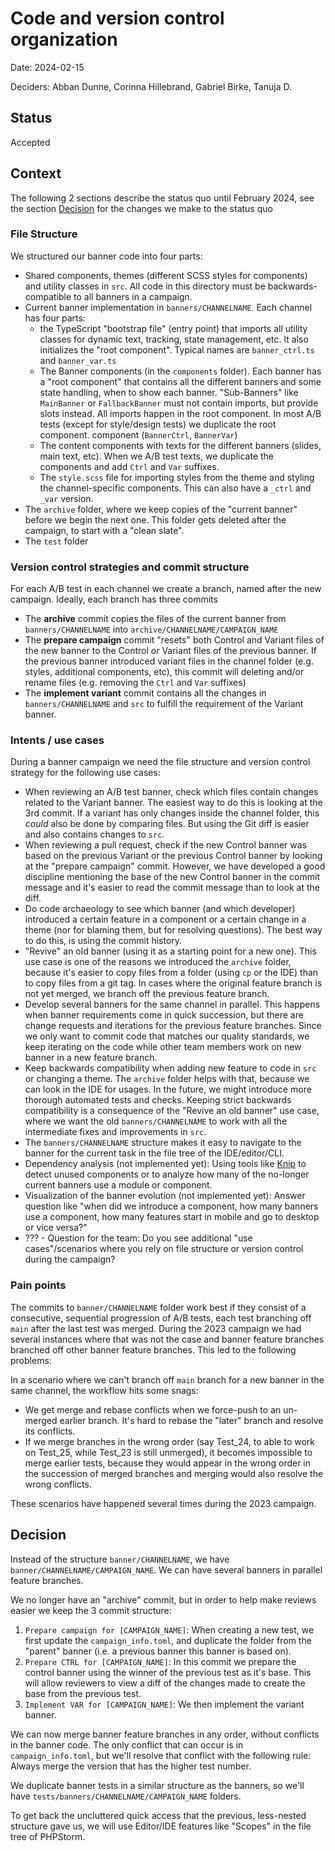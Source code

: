 # Code and version control organization

Date: 2024-02-15

Deciders: Abban Dunne, Corinna Hillebrand, Gabriel Birke, Tanuja D.

## Status

Accepted


## Context

The following 2 sections describe the status quo until February 2024, see
the section [Decision](#decision) for the changes we make to the status quo

### File Structure
We structured our banner code into four parts:
- Shared components, themes (different SCSS styles for components) and utility classes in `src`. All code in this
    directory must be backwards-compatible to all banners in a campaign.
- Current banner implementation in `banners/CHANNELNAME`. Each channel has
    four parts: 
    - the TypeScript "bootstrap file" (entry point) that
      imports all utility classes for dynamic text, tracking, state
      management, etc. It also initializes the "root component". Typical
      names are `banner_ctrl.ts` and `banner_var.ts`
    - The Banner components (in the `components` folder). Each banner has
        a "root component" that contains all the different banners and
        some state handling, when to show each banner. "Sub-Banners" like
        `MainBanner` or `FallbackBanner` must not contain imports, but
        provide slots instead. All imports happen in the root component.
        In most A/B tests (except for style/design tests) we duplicate the root component.
        component (`BannerCtrl`, `BannerVar`)
    - The content components with texts for the different banners (slides, main text, etc). When we
        A/B test texts, we duplicate the components and add `Ctrl` and
        `Var` suffixes.
    - The `style.scss` file for importing styles from the theme and
        styling the channel-specific components. This can also have a
        `_ctrl` and `_var` version.
- The `archive` folder, where we keep copies of the "current banner" before we begin
    the next one. This folder gets deleted after the campaign, to start
    with a "clean slate".
- The `test` folder 

### Version control strategies and commit structure
For each A/B test in each channel we create a branch, named after the new
campaign. Ideally, each branch has three commits

- The **archive** commit copies the files of the current banner from `banners/CHANNELNAME` into `archive/CHANNELNAME/CAMPAIGN_NAME`
- The **prepare campaign** commit "resets" both Control and Variant files of the
    new banner to the Control *or* Variant files of the previous banner.
    If the previous banner introduced variant files in the channel folder 
    (e.g. styles, additional components, etc), this commit will deleting and/or rename 
    files (e.g. removing the `Ctrl` and `Var` suffixes)
- The **implement variant** commit contains all the changes in
    `banners/CHANNELNAME` and `src` to fulfill the requirement of the
    Variant banner.

### Intents / use cases 

During a banner campaign we need the file structure and version control
strategy for the following use cases:

- When reviewing an A/B test banner, check which files contain changes related to
    the Variant banner. The easiest way to do this is looking at the 3rd commit.
    If a variant has only changes inside the channel folder, this *could*
    also be done by comparing files. But using the Git diff is easier and
    also contains changes to `src`.
- When reviewing a pull request, check if the new Control banner was based on the
    previous Variant or the previous Control banner by looking at the "prepare campaign" commit.
    However, we have developed a good discipline mentioning the base of the new Control
    banner in the commit message and it's easier to read the commit
    message than to look at the diff.
- Do code archaeology to see which banner (and which developer) introduced
    a certain feature in
    a component or a certain change in a theme (nor for blaming them, but
    for resolving questions). The best way to do this, is using the commit
    history.
- "Revive" an old banner (using it as a starting point for a new one).
    This use case is one of the reasons we introduced the `archive`
    folder, because it's easier to copy files from a folder (using `cp` or
    the IDE) than to copy files from a git tag. In cases where the
    original feature branch is not yet merged, we branch off the previous
    feature branch.
- Develop several banners for the same channel in parallel. This happens
    when banner requirements come in quick succession, but there are
    change requests and iterations for the previous feature branches.
    Since we only want to commit code that matches our quality standards,
    we keep iterating on the code while other team members work on new
    banner in a new feature branch.
- Keep backwards compatibility when adding new feature to code in `src` or
    changing a theme.
    The `archive` folder helps with that, because we can look in the IDE for usages.
    In the future, we might introduce more thorough automated tests and
    checks. Keeping strict backwards compatibility is a consequence of the
    "Revive an old banner" use case, where we want the old
    `banners/CHANNELNAME` to work with all the intermediate fixes and
    improvements in `src`.
- The `banners/CHANNELNAME` structure makes it easy to navigate to the
    banner for the current task in the file tree of the IDE/editor/CLI.
- Dependency analysis (not implemented yet): Using tools like [Knip](https://github.com/webpro/knip)
    to detect unused components or to analyze how many of the no-longer
    current banners use a module or component.
- Visualization of the banner evolution (not implemented yet): Answer question 
    like "when did we introduce a component, how many banners use a component,
    how many features start in mobile and go to desktop or vice versa?"
- ??? - Question for the team: Do you see additional "use
    cases"/scenarios where you rely on file structure or version control
    during the campaign?

### Pain points

The commits to `banner/CHANNELNAME` folder work best if they consist of a
consecutive, sequential progression of A/B tests, each test branching off
`main` after the last test was merged. During the 2023 campaign we had
several instances where that was not the case and banner feature branches
branched off other banner feature branches. This led to the following
problems:


In a scenario where we can't branch off `main` branch for a new banner in
the same channel, the workflow hits some snags:

- We get merge and rebase conflicts when we force-push to an un-merged
    earlier branch. It's hard to rebase the "later" branch and resolve its
    conflicts.
- If we merge branches in the wrong order (say Test_24, to able to work on
    Test_25, while Test_23 is still unmerged), it becomes impossible to
    merge earlier tests, because they would appear in the wrong order in
    the succession of merged branches and merging would also resolve the
    wrong conflicts.

These scenarios have happened several times during the 2023 campaign.

## Decision

Instead of the structure `banner/CHANNELNAME`, we have
`banner/CHANNELNAME/CAMPAIGN_NAME`. We can have several banners in
parallel feature branches.

We no longer have an "archive" commit, but in order to help make reviews easier
we keep the 3 commit structure:

1. `Prepare campaign for [CAMPAIGN_NAME]`: When creating a new test, we first
   update the `campaign_info.toml`, and duplicate the folder from the "parent" banner
   (i.e. a previous banner this banner is based on).
2. `Prepare CTRL for [CAMPAIGN_NAME]`: In this commit we prepare the control banner
   using the winner of the previous test as it's base. This will allow reviewers to
   view a diff of the changes made to create the base from the previous test.
3. `Implement VAR for [CAMPAIGN_NAME]`: We then implement the variant banner.

We can now merge banner feature branches in any order, without conflicts
in the banner code. The only conflict that can occur is in
`campaign_info.toml`, but we'll resolve that conflict with the following
rule: Always merge the version that has the higher test number.

We duplicate banner tests in a similar structure as the banners, so we'll have
`tests/banners/CHANNELNAME/CAMPAIGN_NAME` folders.

To get back the uncluttered quick access that the previous, less-nested
structure gave us, we will use Editor/IDE features like "Scopes" in the file
tree of PHPStorm.
